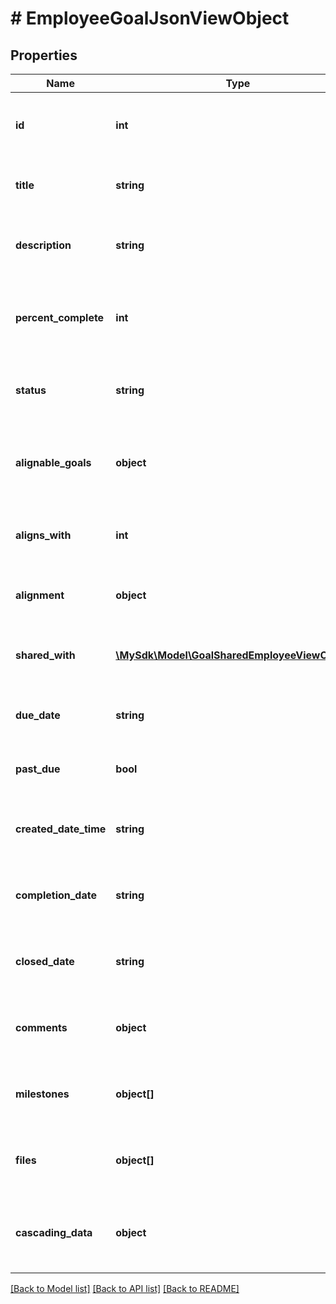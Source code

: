 # # EmployeeGoalJsonViewObject

## Properties

Name | Type | Description | Notes
------------ | ------------- | ------------- | -------------
**id** | **int** | The unique identifier of the employee goal | [optional]
**title** | **string** | The title of the employee goal | [optional]
**description** | **string** | The description in the employee goal | [optional]
**percent_complete** | **int** | The percentage completion of the employee goal | [optional]
**status** | **string** | The current status of the employee goal | [optional]
**alignable_goals** | **object** | The goals this employee goal can be aligned with | [optional]
**aligns_with** | **int** | The ID of the parent goal this goal aligns with | [optional]
**alignment** | **object** | The actual parent goal&#39;s object | [optional]
**shared_with** | [**\MySdk\Model\GoalSharedEmployeeViewObject[]**](GoalSharedEmployeeViewObject.md) | The list of entities with whom the goal is shared | [optional]
**due_date** | **string** | The due date of the employee goal | [optional]
**past_due** | **bool** | Indicates if the goal is past its due date | [optional]
**created_date_time** | **string** | The date and time when the goal was created | [optional]
**completion_date** | **string** | The date and time when the goal was completed | [optional]
**closed_date** | **string** | The date and time when the goal was closed | [optional]
**comments** | **object** | The list of comments associated with the goal | [optional]
**milestones** | **object[]** | The list of milestones associated with the goal | [optional]
**files** | **object[]** | The list of files associated with the goal | [optional]
**cascading_data** | **object** | The cascading goal data associated with the goal | [optional]

[[Back to Model list]](../../README.md#models) [[Back to API list]](../../README.md#endpoints) [[Back to README]](../../README.md)
